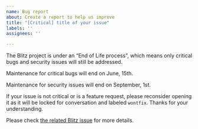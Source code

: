 ```yaml
---
name: Bug report
about: Create a report to help us improve
title: "[Critical] title of your issue"
labels: ''
assignees: ''

---
```


The Blitz project is under an “End of Life process”, which means only critical bugs and security issues will still be addressed.

Maintenance for critical bugs will end on June, 15th.

Maintenance for security issues will end on September, 1st.

If your issue is not critical or is a feature request, please reconsider opening it as it will be locked for conversation and labeled `wontfix`. Thanks for your understanding.

Please check [the related Blitz issue](https://github.com/FriendsOfEpub/Blitz/issues/66) for more details.
